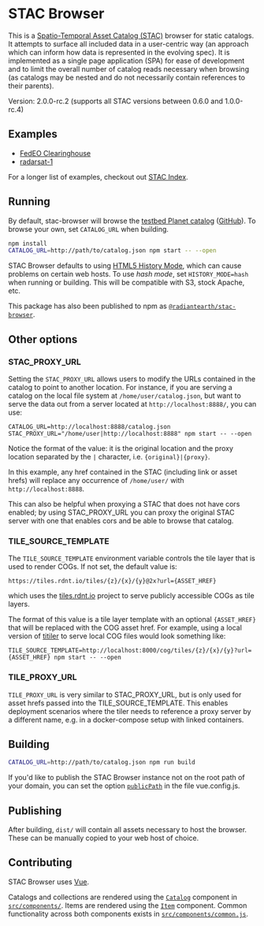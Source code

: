 # STAC Browser

This is a [Spatio-Temporal Asset Catalog
(STAC)](https://github.com/radiantearth/stac-spec) browser for static catalogs.
It attempts to surface all included data in a user-centric way (an approach
which can inform how data is represented in the evolving spec). It is
implemented as a single page application (SPA) for ease of development and to
limit the overall number of catalog reads necessary when browsing (as catalogs
may be nested and do not necessarily contain references to their parents).

Version: 2.0.0-rc.2 (supports all STAC versions between 0.6.0 and 1.0.0-rc.4)

## Examples

* [FedEO Clearinghouse](https://geo.spacebel.be/)
* [radarsat-1](https://www.radarstac.com/)

For a longer list of examples, checkout out [STAC Index](https://stac-index.org).

## Running

By default, stac-browser will browse the [testbed Planet
catalog](https://raw.githubusercontent.com/cholmes/sample-stac/master/stac/catalog.json)
([GitHub](https://github.com/cholmes/sample-stac/)). To browse your own, set
`CATALOG_URL` when building.

```bash
npm install
CATALOG_URL=http://path/to/catalog.json npm start -- --open
```

STAC Browser defaults to using [HTML5 History
Mode](https://router.vuejs.org/guide/essentials/history-mode.html), which can
cause problems on certain web hosts. To use _hash mode_, set
`HISTORY_MODE=hash` when running or building. This will be compatible with
S3, stock Apache, etc.

This package has also been published to npm as [`@radiantearth/stac-browser`](https://www.npmjs.com/package/@radiantearth/stac-browser).

## Other options

### STAC_PROXY_URL

Setting the `STAC_PROXY_URL` allows users to modify the URLs contained in the catalog to point to another location.
For instance, if you are serving a catalog on the local file system at `/home/user/catalog.json`, but want to serve
the data out from a server located at `http://localhost:8888/`, you can use:

```
CATALOG_URL=http://localhost:8888/catalog.json STAC_PROXY_URL="/home/user|http://localhost:8888" npm start -- --open
```

Notice the format of the value: it is the original location and the proxy location separated by the `|` character, i.e. `{original}|{proxy}`.

In this example, any href contained in the STAC (including link or asset hrefs) will replace any occurrence of `/home/user/` with `http://localhost:8888`.

This can also be helpful when proxying a STAC that does not have cors enabled; by using STAC_PROXY_URL you can proxy the original STAC server with one that enables cors
and be able to browse that catalog.

### TILE_SOURCE_TEMPLATE

The `TILE_SOURCE_TEMPLATE` environment variable controls the tile layer that is used to render COGs. If not set, the default value is:

```
https://tiles.rdnt.io/tiles/{z}/{x}/{y}@2x?url={ASSET_HREF}
```

which uses the [tiles.rdnt.io](https://github.com/radiantearth/tiles.rdnt.io) project to serve publicly accessible COGs as tile layers.

The format of this value is a tile layer template with an optional `{ASSET_HREF}` that will be replaced with the COG asset href. For example,
using a local version of [titiler](https://github.com/developmentseed/titiler) to serve local COG files would look something like:

```
TILE_SOURCE_TEMPLATE=http://localhost:8000/cog/tiles/{z}/{x}/{y}?url={ASSET_HREF} npm start -- --open
```

### TILE_PROXY_URL

`TILE_PROXY_URL` is very similar to STAC_PROXY_URL, but is only used for asset hrefs passed into the TILE_SOURCE_TEMPLATE. This enables deployment scenarios where the tiler needs to reference a proxy server by a different name, e.g. in a docker-compose setup with linked containers.

## Building

```bash
CATALOG_URL=http://path/to/catalog.json npm run build
```

If you'd like to publish the STAC Browser instance not on the root path of your domain, 
you can set the option [`publicPath`](https://cli.vuejs.org/config/#publicpath) in the file vue.config.js.

## Publishing

After building, `dist/` will contain all assets necessary to
host the browser. These can be manually copied to your web host of choice.

## Contributing

STAC Browser uses [Vue](https://vuejs.org/).

Catalogs and collections are rendered using the
[`Catalog`](src/components/Catalog.vue) component in
[`src/components/`](src/components/). Items are rendered using the
[`Item`](src/components/Item.vue) component. Common functionality across both
components exists in [`src/components/common.js`](src/components/common.js).